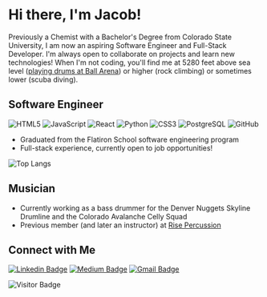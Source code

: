 # Hi there, I'm Jacob!

Previously a Chemist with a Bachelor's Degree from Colorado State University, I am now an aspiring Software Engineer and Full-Stack Developer. I'm always open to collaborate on projects and learn new technologies! When I'm not coding, you'll find me at 5280 feet above sea level ([playing drums at Ball Arena](https://www.denverpost.com/2023/01/15/celly-squad-avalanche-avs-games-drumline-nuggets-band/)) or higher (rock climbing) or sometimes lower (scuba diving).

## Software Engineer

![HTML5](https://img.shields.io/badge/-HTML5-black?style=flat-square&logo=html5&logoColor=E34F26)
![JavaScript](https://img.shields.io/badge/-JavaScript-black?style=flat-square&logo=javascript)
![React](https://img.shields.io/badge/-React-black?style=flat-square&logo=react)
![Python](https://img.shields.io/badge/-Python-black?style=flat-square&logo=Python)
![CSS3](https://img.shields.io/badge/-CSS3-black?style=flat-square&logo=css3&logoColor=1572B6)
![PostgreSQL](https://img.shields.io/badge/-PostgreSQL-black?style=flat-square&logo=postgresql)
![GitHub](https://img.shields.io/badge/-GitHub-black?style=flat-square&logo=github)

* Graduated from the Flatiron School software engineering program
* Full-stack experience, currently open to job opportunities!

![Top Langs](https://github-readme-stats.vercel.app/api/top-langs/?username=JakeIVS&hide=TeX&layout=compact)



## Musician
* Currently working as a bass drummer for the Denver Nuggets Skyline Drumline and the Colorado Avalanche Celly Squad
* Previous member (and later an instructor) at [Rise Percussion](https://www.risearts.org/rise-percussion)

## Connect with Me

[![Linkedin Badge](https://img.shields.io/badge/-Jacob%20Ives-blue?style=flat-square&logo=Linkedin&logoColor=white&link=https://www.linkedin.com/in/jacob-ives/)](https://www.linkedin.com/in/jacob-ives/)
[![Medium Badge](https://img.shields.io/badge/-@jacob.w.ives-gray?style=flat-square&labelColor=000000&logo=Medium&link=https://medium.com/@jacob.w.ives/)](https://medium.com/@jacob.w.ives)
[![Gmail Badge](https://img.shields.io/badge/-jacob.w.ives@gmail.com-c14438?style=flat-square&logo=Gmail&logoColor=white&link=mailto:jacob.w.ives@gmail.com)](mailto:jacob.w.ives@gmail.com)

![Visitor Badge](https://visitor-badge.laobi.icu/badge?page_id=JakeIVS.JakeIVS)
